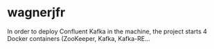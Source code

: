 # wagnerjfr
In order to deploy Confluent Kafka in the machine, the project starts 4 Docker containers (ZooKeeper, Kafka, Kafka-RE…
